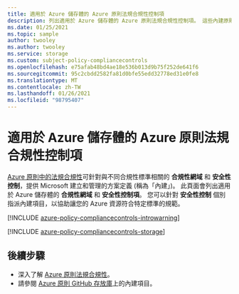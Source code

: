 ```yaml
---
title: 適用於 Azure 儲存體的 Azure 原則法規合規性控制項
description: 列出適用於 Azure 儲存體的 Azure 原則法規合規性控制項。 這些內建原則定義提供管理 Azure 資源合規性的常見方法。
ms.date: 01/25/2021
ms.topic: sample
author: twooley
ms.author: twooley
ms.service: storage
ms.custom: subject-policy-compliancecontrols
ms.openlocfilehash: e75afab48bd4ae18e536b013d9b75f252de641f6
ms.sourcegitcommit: 95c2cbdd2582fa81d0bfe55edd32778ed31e0fe8
ms.translationtype: MT
ms.contentlocale: zh-TW
ms.lasthandoff: 01/26/2021
ms.locfileid: "98795407"
---
```

# <a name="azure-policy-regulatory-compliance-controls-for-azure-storage"></a>適用於 Azure 儲存體的 Azure 原則法規合規性控制項

[Azure 原則中的法規合規性](../../governance/policy/concepts/regulatory-compliance.md)可針對與不同合規性標準相關的 **合規性網域** 和 **安全性控制**，提供 Microsoft 建立和管理的方案定義 (稱為「內建」)。 此頁面會列出適用於 Azure 儲存體的 **合規性網域** 和 **安全性控制項**。 您可以針對 **安全性控制** 個別指派內建項目，以協助讓您的 Azure 資源符合特定標準的規範。

[!INCLUDE [azure-policy-compliancecontrols-introwarning](../../../includes/policy/standards/intro-warning.md)]

[!INCLUDE [azure-policy-compliancecontrols-storage](../../../includes/policy/standards/byrp/microsoft.storage.md)]

## <a name="next-steps"></a>後續步驟

- 深入了解 [Azure 原則法規合規性](../../governance/policy/concepts/regulatory-compliance.md)。
- 請參閱 [Azure 原則 GitHub 存放庫](https://github.com/Azure/azure-policy)上的內建項目。
